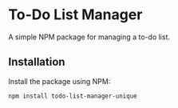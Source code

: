 # To-Do List Manager

A simple NPM package for managing a to-do list.

## Installation

Install the package using NPM:

```bash
npm install todo-list-manager-unique
